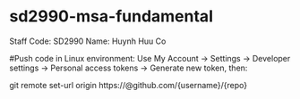 # sd2990-msa-fundamental

Staff Code: SD2990
Name: Huynh Huu Co

#Push  code in Linux environment:
Use My Account → Settings → Developer settings → Personal access tokens → Generate new token, then:

git remote set-url origin https://<token>@github.com/{username}/{repo}

